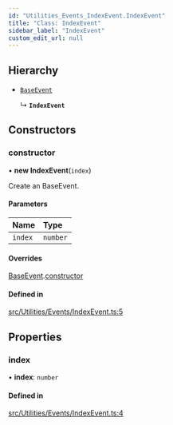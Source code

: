 ```yaml
---
id: "Utilities_Events_IndexEvent.IndexEvent"
title: "Class: IndexEvent"
sidebar_label: "IndexEvent"
custom_edit_url: null
---
```




## Hierarchy

- [`BaseEvent`](../Utilities_BaseEvent.BaseEvent)

  ↳ **`IndexEvent`**

## Constructors

### constructor

• **new IndexEvent**(`index`)

Create an BaseEvent.

#### Parameters

| Name | Type |
| :------ | :------ |
| `index` | `number` |

#### Overrides

[BaseEvent](../Utilities_BaseEvent.BaseEvent).[constructor](../Utilities_BaseEvent.BaseEvent#constructor)

#### Defined in

[src/Utilities/Events/IndexEvent.ts:5](https://github.com/ZeaInc/zea-engine/blob/976b47e27/src/Utilities/Events/IndexEvent.ts#L5)

## Properties

### index

• **index**: `number`

#### Defined in

[src/Utilities/Events/IndexEvent.ts:4](https://github.com/ZeaInc/zea-engine/blob/976b47e27/src/Utilities/Events/IndexEvent.ts#L4)

